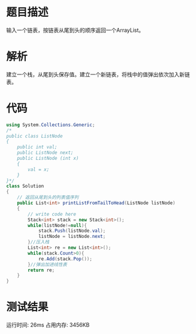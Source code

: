 # 题目描述
输入一个链表，按链表从尾到头的顺序返回一个ArrayList。
# 解析
建立一个栈，从尾到头保存值。建立一个新链表，将栈中的值弹出依次加入新链表。
# 代码
```c#
using System.Collections.Generic;
/*
public class ListNode
{
    public int val;
    public ListNode next;
    public ListNode (int x)
    {
        val = x;
    }
}*/
class Solution
{
    // 返回从尾到头的列表值序列
    public List<int> printListFromTailToHead(ListNode listNode)
    {
        // write code here
        Stack<int> stack = new Stack<int>();
        while(listNode!=null){
            stack.Push(listNode.val);
            listNode = listNode.next;
        }//压入栈
        List<int> re = new List<int>();
        while(stack.Count>0){
            re.Add(stack.Pop());
        }//弹出加进线性表
        return re;
    }
}
```
# 测试结果
运行时间: 26ms 占用内存: 3456KB
